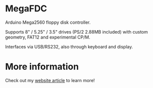 # MegaFDC
Arduino Mega2560 floppy disk controller.

Supports 8" / 5.25" / 3.5" drives (PS/2 2.88MB included) with custom geometry, FAT12 and experimental CP/M.

Interfaces via USB/RS232, also through keyboard and display.

# More information
Check out my [website article](http://boginjr.com/it/hw/megafdc) to learn more!
